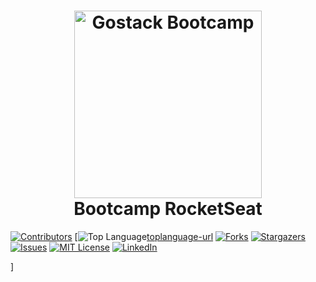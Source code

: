 <h1 align="center">
    <img width="300" height="300" alt="Gostack Bootcamp" src="https://github.com/alessandroveras/gostack-desafio-conceitos-nodejs/blob/master/images/GO1.png" />
    <br>
    Bootcamp RocketSeat
</h1>

[![Contributors][contributors-shield]][contributors-url]
[![Top Language][top-language][toplanguage-url]
[![Forks][forks-shield]][forks-url]
[![Stargazers][stars-shield]][stars-url]
[![Issues][issues-shield]][issues-url]
[![MIT License][license-shield]][license-url]
[![LinkedIn][linkedin-shield]][linkedin-url]



<!-- MARKDOWN LINKS & IMAGES -->
<!-- https://www.markdownguide.org/basic-syntax/#reference-style-links -->]

<!-- SHIELDS -->
[contributors-shield]: https://img.shields.io/github/contributors/alessandroveras/gostack-desafio-conceitos-nodejs.svg?style=flat-square
[top-language]: https://img.shields.io/github/languages/top/alessandroveras/gostack-desafio-conceitos-nodejs.svg?style=flat-square
[repository-size]: https://img.shields.io/github/repo-size/alessandroveras/gostack-desafio-conceitos-nodejs.svg?style=flat-square
[forks-shield]: https://img.shields.io/github/forks/alessandroveras/gostack-desafio-conceitos-nodejs.svg?style=flat-square
[stars-shield]: https://img.shields.io/github/stars/alessandroveras/gostack-desafio-conceitos-nodejs.svg?style=flat-square
[issues-shield]: https://img.shields.io/github/issues/alessandroveras/gostack-desafio-conceitos-nodejs.svg?style=flat-square
[license-shield]: https://img.shields.io/github/license/alessandroveras/gostack-desafio-conceitos-nodejs.svg?style=flat-square
[linkedin-shield]: https://img.shields.io/badge/-LinkedIn-black.svg?style=flat-square&logo=linkedin&colorB=555
[product-screenshot]: images/screenshot.png

<!-- URL -->
[contributors-url]: https://github.com/alessandroveras/gostack-desafio-conceitos-nodejs/graphs/contributors
[toplanguage-url]: https://github.com/alessandroveras/gostack-desafio-conceitos-nodejs
[forks-url]: https://github.com/alessandroveras/gostack-desafio-conceitos-nodejs/network/members
[stars-url]: https://github.com/alessandroveras/gostack-desafio-conceitos-nodejs/stargazers
[issues-url]: https://github.com/alessandroveras/gostack-desafio-conceitos-nodejs/issues
[license-url]: https://github.com/alessandroveras/gostack-desafio-conceitos-nodejs/blob/master/LICENSE.txt
[linkedin-url]: https://www.linkedin.com/in/alessandro-veras-09903022/
